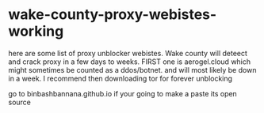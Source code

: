 # wake-county-proxy-webistes-working
here are some list of proxy unblocker webistes. Wake county will deteect and crack proxy in a few days to weeks.
FIRST one is aerogel.cloud which might sometimes be counted as a ddos/botnet.  and will most likely be down in a week. I recommend then downloading tor for forever unblocking

go to binbashbannana.github.io if your going to make a paste its open source

